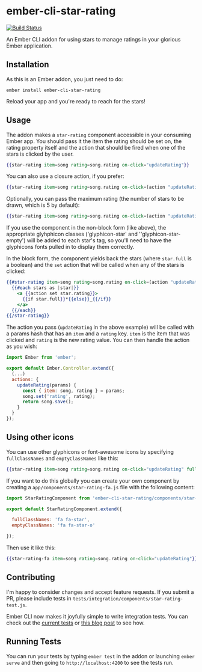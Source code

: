 # ember-cli-star-rating
[![Build Status](https://travis-ci.org/balinterdi/ember-cli-star-rating.svg?branch=master)](https://travis-ci.org/balinterdi/ember-cli-star-rating)

An Ember CLI addon for using stars to manage ratings in your glorious Ember application.

Installation
------------------------------------------------------------------------------

As this is an Ember addon, you just need to do:

    ember install ember-cli-star-rating

Reload your app and you're ready to reach for the stars!

## Usage

The addon makes a `star-rating` component accessible in your consuming Ember
app. You should pass it the item the rating should be set on, the rating
property itself and the action that should be fired when one of the stars is
clicked by the user.

```hbs
{{star-rating item=song rating=song.rating on-click="updateRating"}}
```

You can also use a closure action, if you prefer:

```hbs
{{star-rating item=song rating=song.rating on-click=(action "updateRating")}}
```

Optionally, you can pass the maximum rating (the number of stars to be drawn, which is 5 by default):

```hbs
{{star-rating item=song rating=song.rating on-click=(action "updateRating") maxRating=10}}
```

If you use the component in the non-block form (like above), the appropriate
glyhphicon classes ('glyphicon-star' and ''glyphicon-star-empty') will be added
to each star's tag, so you'll need to have the glyphicons fonts pulled in to
display them correctly.

In the block form, the component yields back the stars (where `star.full` is a
boolean) and the `set` action that will be called when any of the stars is
clicked:

```hbs
{{#star-rating item=song rating=song.rating on-click=(action "updateRating")  as |stars set|}}
  {{#each stars as |star|}}
    <a {{action set star.rating}}>
      {{if star.full}}*{{else}}_{{/if}}
    </a>
  {{/each}}
{{/star-rating}}
```

The action you pass (`updateRating` in the above example) will be called with a
params hash that has an `item` and a `rating` key. `item` is the item that was
clicked and `rating` is the new rating value. You can then handle the action as
you wish:

```js
import Ember from 'ember';

export default Ember.Controller.extend({
  (...)
  actions: {
    updateRating(params) {
      const { item: song, rating } = params;
      song.set('rating', rating);
      return song.save();
    }
  }
});
```

## Using other icons

You can use other glyphicons or font-awesome icons by specifying `fullClassNames` and `emptyClassNames` like this:

```hbs
{{star-rating item=song rating=song.rating on-click="updateRating" fullClassNames='fa fa-star' emptyClassNames='fa fa-star-o'}}
```

If you want to do this globally you can create your own component by creating a `app/components/star-rating-fa.js` file with the following content:

```js
import StarRatingComponent from 'ember-cli-star-rating/components/star-rating';

export default StarRatingComponent.extend({

  fullClassNames: 'fa fa-star',
  emptyClassNames: 'fa fa-star-o'

});
```

Then use it like this:

```hbs
{{star-rating-fa item=song rating=song.rating on-click="updateRating"}}
```

## Contributing

I'm happy to consider changes and accept feature requests. If you submit a PR, please
include tests in `tests/integration/components/star-rating-test.js`.

Ember CLI now makes it joyfully simple to write integration tests. You can check
out the [current tests][1] or [this blog post][2] to see how.

## Running Tests

You can run your tests by typing `ember test` in the addon or launching `ember
serve` and then going to `http://localhost:4200` to see the tests run.

[1]: https://github.com/balinterdi/ember-cli-star-rating/tree/master/tests/integration/components
[2]: http://alisdair.mcdiarmid.org/2015/06/20/ember-component-integration-tests.html
